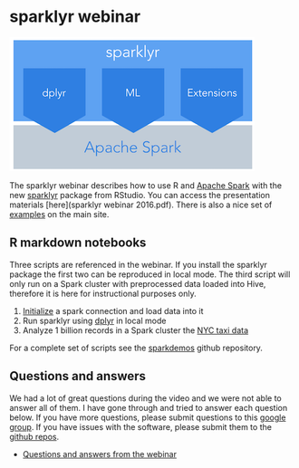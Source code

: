 # sparklyr webinar

![](sparklyr.png)

The sparklyr webinar describes how to use R and [Apache Spark](http://spark.apache.org/) with the new [sparklyr](http://spark.rstudio.com) package from RStudio. You can access the presentation materials [here](sparklyr webinar 2016.pdf). There is also a nice set of [examples](http://spark.rstudio.com/examples.html) on the main site.

## R markdown notebooks

Three scripts are referenced in the webinar. If you install the sparklyr package the first two can be reproduced in local mode. The third script will only run on a Spark cluster with preprocessed data loaded into Hive, therefore it is here for instructional purposes only.

1. [Initialize](01_initialize.Rmd) a spark connection and load data into it
2. Run sparklyr using [dplyr](02_dplyr.Rmd) in local mode
3. Analyze 1 billion records in a Spark cluster the [NYC taxi data](03_taxiDemo.Rmd) 

For a complete set of scripts see the [sparkdemos](https://github.com/rstudio/sparkDemos) github repository. 

## Questions and answers

We had a lot of great questions during the video and we were not able to answer all of them. I have gone through and tried to answer each question below. If you have more questions, please submit questions to this [google group](https://groups.google.com/forum/#!forum/sparklyr). If you have issues with the software, please submit them to the [github repos](https://github.com/rstudio/sparklyr). 

* [Questions and answers from the webinar](QA.Rmd)